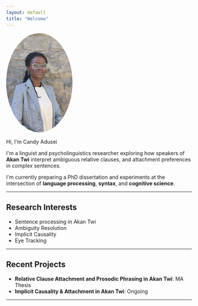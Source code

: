 ```yaml
---
layout: default
title: "Welcome"
---
```

<img src="/images/CandyAdusei.JPG" width="180" style="border-radius: 50%;" alt="Candy Adusei profile picture">

Hi, I'm Candy Adusei

I'm a linguist and psycholinguistics researcher exploring how speakers of **Akan Twi** interpret ambiguous relative clauses, and attachment preferences in complex sentences.

I'm currently preparing a PhD dissertation and experiments at the intersection of **language processing**, **syntax**, and **cognitive science**.

---

## Research Interests
- Sentence processing in Akan Twi
- Ambiguity Resolution
- Implicit Causality 
- Eye Tracking

---

## Recent Projects
- **Relative Clause Attachment and Prosodic Phrasing in Akan Twi**: MA Thesis
- **Implicit Causality & Attachment in Akan Twi**: Ongoing

---
